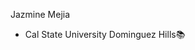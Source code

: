 Jazmine Mejia
- Cal State University Dominguez Hills📚


<!---
jazminemejia204/jazminemejia204 is a ✨ special ✨ repository because its `README.md` (this file) appears on your GitHub profile.
You can click the Preview link to take a look at your changes.
--->

